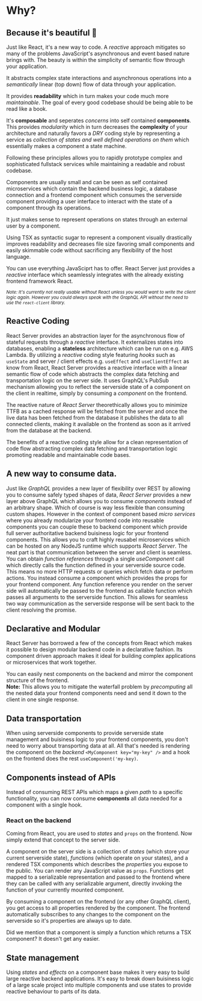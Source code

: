# Why?

## Because it's beautiful 🥰

Just like React, it's a new way to code. A _reactive_ approach mitigates so many of the problems JavaScript's asynchronous and event based nature brings with. The beauty is within the simplicity of semantic flow through your application.

It abstracts complex state interactions and asynchronous operations into a _semantically_ linear (top down) flow of data through your application.

It provides **readability** which in turn makes your code much more _maintainable_. The goal of every good codebase should be being able to be read like a book.

It's **composable** and seperates _concerns_ into self contained **components**. This provides _modularity_ which in turn decreases the **complexity** of your architecture and naturally favors a _DRY_ coding style by representing a service as _collection of states and well defined operations on them_ which essentially makes a component a state machine.

Following these principles allows you to rapidly prototype complex and sophisticated fullstack services while maintaining a readable and robust codebase.

Components are usually small and can be seen as self contained microservices which contain the backend business logic, a database connection and a frontend component which consumes the serverside component providing a user interface to interact with the state of a component through its operations.

It just makes sense to represent operations on states through an external user by a component.

Using TSX as syntactic sugar to represent a component visually drastically improves readability and decreases file size favoring small components and easily skimmable code without sacrificing any flexibility of the host language.

You can use everything JavaSciprt has to offer. React Server just provides a _reactive_ interface which seamlessly integrates with the already existing frontend framework React.

<sub>_Note: It's currently not really usable without React unless you would want to write the client logic again. However you could always speak with the GraphQL API without the need to use the `react-client` library._</sub>

## Reactive Coding

React Server provides an abstraction layer for the asynchronous flow of stateful requests through a _reactive_ interface. It externalizes states into databases, enabling a **stateless** architecture which can be run on e.g. AWS Lambda.
By utilizing a _reactive_ coding style featuring _hooks_ such as `useState` and server / client effects e.g. `useEffect` and `useClientEffect` as know from React, React Server provides a reactive interface with a linear semantic flow of code which abstracts the complex data fetching and transportation logic on the server side. It uses GraphQL's PubSub mechanism allowing you to reflect the serverside state of a component on the client in realtime, simply by consuming a _component_ on the frontend.

The reactive nature of _React Server_ theorethically allows you to minimize TTFB as a cached response will be fetched from the server and once the live data has been fetched from the database it publishes the data to all connected clients, making it available on the frontend as soon as it arrived from the database at the backend.

The benefits of a reactive coding style allow for a clean representation of code flow abstracting complex data fetching and transportation logic promoting readable and maintainable code bases.

## A new way to consume data.

Just like _GraphQL_ provides a new layer of flexibility over REST by allowing you to consume safely typed shapes of data, _React Server_ provides a new layer above GraphQL which allows you to consume _components_ instead of an arbitrary shape. Which of course is way less flexible than consuming custom shapes. However in the context of component based _micro services_ where you already modularize your frontend code into reusable components you can couple these to backend component which provide full server authoritative backend buisiness logic for your frontend components. This allows you to craft highly reusabel microservices which can be hosted on any NodeJS runtime which supports _React Server_. The neat part is that communication between the server and client is seamless. You can obtain _function references_ through a single _useComponent_ call which directly calls the function defined in your serverside source code. This means no more HTTP requests or queries which fetch data or perform actions. You instead consume a component which provides the props for your frontend component. Any function reference you render on the server side will automatically be passed to the frontend as callable function which passes all arguments to the serverside function. This allows for seamless two way communication as the serverside response will be sent back to the client resolving the promise.

## Declarative and Modular

React Server has borrowed a few of the concepts from React which makes it possible to design modular backend code in a declarative fashion. Its component driven approach makes it ideal for building complex applications or microservices that work together.

You can easily nest components on the backend and mirror the component structure of the frontend.  
**Note:** This allows you to mitigate the waterfall problem by _precomputing_ all the nested data your frontend components need and send it down to the client in one single response.

## Data transportation

When using serverside components to provide serverside state management and buisiness logic to your frontend components, you don't need to worry about transporting data at all. All that's needed is rendering the component on the _backend_ `<MyComponent key="my-key" />` and a hook on the frontend does the rest `useComponent('my-key)`.

## Components instead of APIs

Instead of consuming REST APIs which maps a given _path_ to a specific functionality, you can now consume **components** all data needed for a component with a single hook.

### React on the backend

Coming from React, you are used to _states_ and `props` on the frontend. Now simply extend that concept to the server side.

A component on the server side is a collection of _states_ (which store your current serverside state), _functions_ (which operate on your states), and a rendered TSX components which describes the _properties_ you expose to the public. You can render any JavaScript value as `props`. Functions get mapped to a serializable representation and passed to the frontend where they can be called with any serializable argument, directly invoking the function of your currently mounted component.

By consuming a component on the frontend (or any other GraphQL client), you get access to all properties rendered by the component. The frontend automatically subscribes to any changes to the component on the serverside so it's properties are always up to date.

Did we mention that a component is simply a function which returns a TSX component? It doesn't get any easier.

## State management

Using _states_ and _effects_ on a component base makes it very easy to build large reactive backend applications. It's easy to break down buisiness logic of a large scale project into multiple components and use states to provide reactive behaviour to parts of its data.
